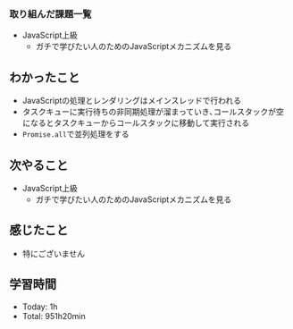 ### 取り組んだ課題一覧
- JavaScript上級
  - ガチで学びたい人のためのJavaScriptメカニズムを見る
## わかったこと
- JavaScriptの処理とレンダリングはメインスレッドで行われる
- タスクキューに実行待ちの非同期処理が溜まっていき､コールスタックが空になるとタスクキューからコールスタックに移動して実行される
- `Promise.all`で並列処理をする
## 次やること
- JavaScript上級
  - ガチで学びたい人のためのJavaScriptメカニズムを見る
## 感じたこと
- 特にございません
## 学習時間
- Today: 1h
- Total: 951h20min